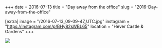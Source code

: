 +++
date = 2016-07-13
title = "Day away from the office"
slug = "2016-Day-away-from-the-office"

[extra]
image = "/2016-07-13_09-09-47_UTC.jpg"
instagram = "https://instagram.com/p/BHy82sWBL65"
location = "Hever Castle & Gardens"
+++

<img src="/2016-07-13_09-09-47_UTC.jpg" />
